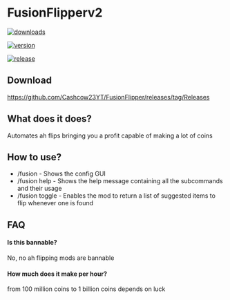 # FusionFlipperv2




[![downloads](https://img.shields.io/github/downloads/Moulberry/BetterScaledGUI/total?style=for-the-badge)](https://github.com/Cashcow23YT/FusionFlipper/releases/tag/Releases)

[![version](https://img.shields.io/badge/version-1.8.9-green?style=for-the-badge&logo=appveyor)](https://files.minecraftforge.net/net/minecraftforge/forge/index_1.8.9.html)

[![release](https://img.shields.io/badge/release-1.0-green?style=for-the-badge&logo=appveyor)](https://github.com/Cashcow23YT/FusionFlipper/releases/tag/Releases)


## Download

https://github.com/Cashcow23YT/FusionFlipper/releases/tag/Releases


## What does it does?

Automates ah flips bringing you a profit capable of making a lot of coins


## How to use?

- /fusion - Shows the config GUI
- /fusion help - Shows the help message containing all the subcommands and their usage
- /fusion toggle - Enables the mod to return a list of suggested items to flip whenever one is found



## FAQ

#### Is this bannable?

No, no ah flipping mods are bannable

#### How much does it make per hour?

from 100 million coins to 1 billion coins depends on luck
